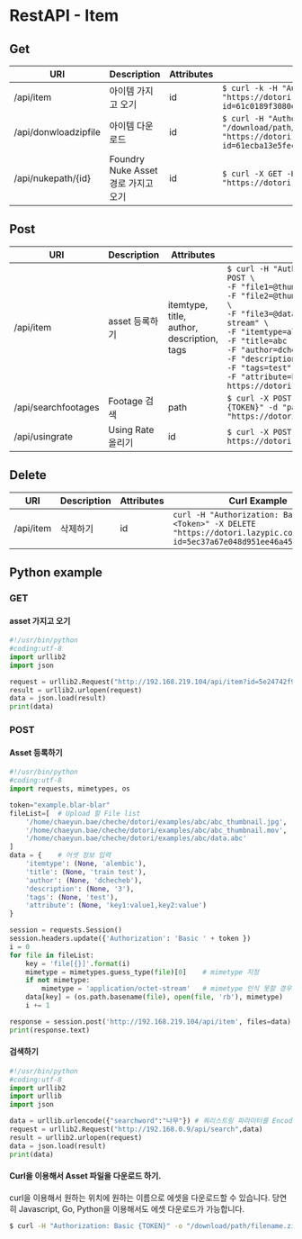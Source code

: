 # RestAPI - Item

## Get

| URI | Description | Attributes | Curl Example |
| --- | --- | --- | --- |
| /api/item | 아이템 가지고 오기 | id | `$ curl -k -H "Authorization: Basic {TOKEN}" "https://dotori.lazypic.com/api/item?id=61c0189f3080e2b623db8b43"` |
| /api/donwloadzipfile | 아이템 다운로드 | id | `$ curl -H "Authorization: Basic {TOKEN}" -o "/download/path/filename.zip" "https://dotori.lazypic.com/api/downloadzipfile?id=61ecba13e5fec171fe4e47e8"` |
| /api/nukepath/{id} | Foundry Nuke Asset 경로 가지고 오기 | id | `$ curl -X GET -H "Authorization: Basic {TOKEN}" "https://dotori.lazypic.com/api/nukepath/{id}"` |


## Post

| URI | Description | Attributes | Curl Example |
| --- | --- | --- | --- |
| /api/item | asset 등록하기 | itemtype, title, author, description, tags | `$ curl -H "Authorization: Basic {TOKEN}" -X POST \`<br>`-F "file1=@thumbnail.jpg;type=image/jpeg" \` <br>`-F "file2=@thumbnail.mov;type=video/quicktime" \`<br>`-F "file3=@data.abc;type=application/octet-stream" \` <br>`-F "itemtype=alembic" \` <br>`-F "title=abc restapi test" \` <br>`-F "author=dchecheb" \` <br>`-F "description=3" \` <br>`-F "tags=test" \` <br>`-F "attribute=key1:value1,key2:value2" \` <br>`https://dotori.lazypic.com/api/item` |
| /api/searchfootages | Footage 검색 | path | `$ curl -X POST -H "Authorization: Basic {TOKEN}" -d "path=/searchpath" "https://dotori.lazypic.com/api/searchfootages"` |
| /api/usingrate | Using Rate 올리기 | id | `$ curl -X POST -d "id=5eaa5758eafdfd2dae3bb050" https://dotori.lazypic.com/api/usingrate` |


## Delete
| URI | Description | Attributes | Curl Example |
| --- | --- | --- | --- |
| /api/item | 삭제하기 | id | `curl -H "Authorization: Basic <Token>" -X DELETE "https://dotori.lazypic.com/api/item?id=5ec37a67e048d951ee46a45a"`

## Python example

### GET

#### asset 가지고 오기 

```python
#!/usr/bin/python
#coding:utf-8
import urllib2
import json

request = urllib2.Request("http://192.168.219.104/api/item?id=5e24742f901da0498519f7a7")
result = urllib2.urlopen(request)
data = json.load(result)
print(data)
```

### POST

#### Asset 등록하기

```python
#!/usr/bin/python
#coding:utf-8
import requests, mimetypes, os

token="example.blar-blar"               
fileList=[  # Upload 할 File list                                                
    '/home/chaeyun.bae/cheche/dotori/examples/abc/abc_thumbnail.jpg',
    '/home/chaeyun.bae/cheche/dotori/examples/abc/abc_thumbnail.mov',
    '/home/chaeyun.bae/cheche/dotori/examples/abc/data.abc'
]
data = {    # 어셋 정보 입력
    'itemtype': (None, 'alembic'),
    'title': (None, 'train test'),
    'author': (None, 'dchecheb'),
    'description': (None, '3'),
    'tags': (None, 'test'),
    'attribute': (None, 'key1:value1,key2:value')
}

session = requests.Session()
session.headers.update({'Authorization': 'Basic ' + token })
i = 0
for file in fileList:
    key = 'file[{}]'.format(i)
    mimetype = mimetypes.guess_type(file)[0]    # mimetype 지정
    if not mimetype:
        mimetype = 'application/octet-stream'   # mimetype 인식 못할 경우 application/octet-stream을 default로 보냄
    data[key] = (os.path.basename(file), open(file, 'rb'), mimetype)
    i += 1

response = session.post('http://192.168.219.104/api/item', files=data)    # 전송
print(response.text)
```

#### 검색하기
```python
#!/usr/bin/python
#coding:utf-8
import urllib2
import urllib
import json

data = urllib.urlencode({"searchword":"나무"}) # 쿼리스트링 파라미터를 Encoding
request = urllib2.Request("http://192.168.0.9/api/search",data) 
result = urllib2.urlopen(request)
data = json.load(result)
print(data)
```


#### Curl을 이용해서 Asset 파일을 다운로드 하기.

curl을 이용해서 원하는 위치에 원하는 이름으로 에셋을 다운로드할 수 있습니다.
당연히 Javascript, Go, Python을 이용해서도 에셋 다운로드가 가능합니다.

```bash
$ curl -H "Authorization: Basic {TOKEN}" -o "/download/path/filename.zip" "https://dotori.lazypic.com/api/downloadzipfile?id=61ecba13e5fec171fe4e47e8"
```